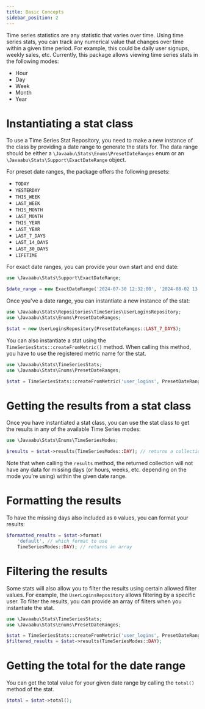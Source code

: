 ```yaml
---
title: Basic Concepts
sidebar_position: 2
---
```


Time series statistics are any statistic that varies over time. Using time series stats, you can track any numerical value that changes over time within a given time period. For example, this could be daily user signups, weekly sales, etc. Currently, this package allows viewing time series stats in the following modes:

- Hour
- Day
- Week 
- Month
- Year

# Instantiating a stat class

To use a Time Series Stat Repository, you need to make a new instance of the class by providing a date range to generate the stats for.
The data range should be either a `\Javaabu\Stats\Enums\PresetDateRanges` enum or an `\Javaabu\Stats\Support\ExactDateRange` object.

For preset date ranges, the package offers the following presets:
- `TODAY`
- `YESTERDAY`
- `THIS_WEEK`
- `LAST_WEEK`
- `THIS_MONTH`
- `LAST_MONTH`
- `THIS_YEAR`
- `LAST_YEAR`
- `LAST_7_DAYS`
- `LAST_14_DAYS`
- `LAST_30_DAYS`
- `LIFETIME`

For exact date ranges, you can provide your own start and end date:

```php
use \Javaabu\Stats\Support\ExactDateRange;

$date_range = new ExactDateRange('2024-07-30 12:32:00', '2024-08-02 13:42:00');
```

Once you've a date range, you can instantiate a new instance of the stat:

```php
use \Javaabu\Stats\Repositories\TimeSeries\UserLoginsRepository;
use \Javaabu\Stats\Enums\PresetDateRanges;

$stat = new UserLoginsRepository(PresetDateRanges::LAST_7_DAYS);
```

You can also instantiate a stat using the `TimeSeriesStats::createFromMetric()` method. When calling this method, you have to use the registered metric name for the stat.

```php
use \Javaabu\Stats\TimeSeriesStats;
use \Javaabu\Stats\Enums\PresetDateRanges;

$stat = TimeSeriesStats::createFromMetric('user_logins', PresetDateRanges::LAST_7_DAYS);
```

# Getting the results from a stat class

Once you have instantiated a stat class, you can use the stat class to get the results in any of the available Time Series modes:

```php
use \Javaabu\Stats\Enums\TimeSeriesModes;

$results = $stat->results(TimeSeriesModes::DAY); // returns a collection
```

Note that when calling the `results` method, the returned collection will not have any data for missing days (or hours, weeks, etc. depending on the mode you're using) within the given date range.

# Formatting the results

To have the missing days also included as `0` values, you can format your results:

```php
$formatted_results = $stat->format(
    'default', // which format to use
    TimeSeriesModes::DAY); // returns an array
```

# Filtering the results

Some stats will also allow you to filter the results using certain allowed filter values. For example, the `UserLoginsRepository` allows filtering by a specific user. To filter the results, you can provide an array of filters when you instantiate the stat.

```php
use \Javaabu\Stats\TimeSeriesStats;
use \Javaabu\Stats\Enums\PresetDateRanges;

$stat = TimeSeriesStats::createFromMetric('user_logins', PresetDateRanges::LAST_7_DAYS, ['user' => 2]);
$filtered_results = $stat->results(TimeSeriesModes::DAY);
```

# Getting the total for the date range

You can get the total value for your given date range by calling the `total()` method of the stat.

```php
$total = $stat->total();
```


